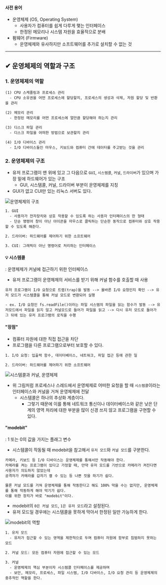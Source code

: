#### 사전 용어
- 운영체제 (OS, Operating System)
  - 사용자가 컴퓨터를 쉽게 다루게 햊는 인터페이스
  - 한정된 메모리나 시스템 자원을 효율적으로 분배
- 펌웨어 (Firmware)
  - 운영체제와 유사하지만 소프트웨어를 추가로 설치할 수 없는 것

- - -
## ✔ 운영체제의 역할과 구조
### 1. 운영체제의 역할
```
(1) CPU 스케줄링과 프로세스 관리
  - CPU 소유권을 어떤 프로세스에 할당할지, 프로세스의 생성과 삭제, 자원 할당 및 반환을 관리
  
(2) 메모리 관리
  - 한정된 메모리를 어떤 프로세스에 얼만큼 할당해야 하는지 관리
  
(3) 디스크 파일 관리
  - 디스크 파일을 어떠한 방법으로 보관할지 관리
  
(4) I/O 디바이스 관리
  - I/O 디바이스들인 마우스, 키보드와 컴퓨터 간에 데이터를 주고받는 것을 관리
```

### 2. 운영체제의 구조
- 유저 프로그램이 맨 위에 있고 그 다음으로 `GUI`, `시스템콜`, `커널`, `드라이버`가 있으며 가장 밑에 하드웨어가 있는 구조
  - GUI, 시스템콜, 커널, 드라이버 부분이 운영체제를 지칭
- GUI가 없고 CUI만 있는 리눅스 서버도 있다.

![운영체제의 구조](https://user-images.githubusercontent.com/54324782/190336309-185cec55-0d6c-40f7-9b6b-8409ab42e060.png)

```
1. GUI
  - 사용자가 전자장치와 상호 작용할 수 있도록 하는 사용자 인터페이스의 한 형태
  - 단순 명령어 창이 아닌 아이콘을 마우스로 클릭하는 단순한 동작으로 컴퓨터와 상호 작용할 수 있도록 해준다.

2. 드라이버: 하드웨어를 제어하기 위한 소프트웨어

3. CUI: 그래픽이 아닌 명령어로 처리하는 인터페이스
```

#### 💡 시스템콜
: 운영체제가 커널에 접근하기 위한 인터페이스
- 유저 프로그램이 운영체제의 서비스를 받기 위해 커널 함수를 호출할 때 사용
```
유저 프로그램이 I/O 요청으로 트랩(trap)을 발동 --> 올바른 I/O 요청인지 확인 --> 유저 모드가 시스템콜을 통해 커널 모드로 변환되어 실행

- ex. I/O 요청인 fs.readFile()이라는 파일 시스템의 파일을 읽는 함수가 발동 --> 유저모드에서 파일을 읽지 않고 커널모드로 들어가 파일을 읽고 --> 다시 유저 모드로 돌아가 그 뒤에 있는 유저 프로그램의 로직을 수행
```
#### "장점"
- 컴퓨터 자원에 대한 직접 접근을 차단
- 프로그램을 다른 프로그램으로부터 보호할 수 있다.

```
1. I/O 요청: 입출력 함수, 데이터베이스, 네트워크, 파일 접근 등에 관한 일

2. 드라이버: 하드웨어를 제어하기 위한 소프트웨어
```

![시스템콜과 커널, 운영체제](https://user-images.githubusercontent.com/54324782/190338589-6e6b2cf1-c8fe-453b-b19f-8d34f2d86f20.png)

- 위 그림처럼 프로세스나 스레드에서 운영체제로 어떠한 요청을 할 때 `시스템콜`이라는 인터페이스와 커널을 거쳐 운영체제에 전달
  - 시스템콜은 하나의 추상화 계층이다.
    - 그렇기 때문에 이를 통해 네트워크 통신이나 데이터베이스와 같은 낮은 단계의 영역 처리에 대한 부분을 많이 신경 쓰지 않고 프로그램을 구현할 수 있다.

#### "modebit"
: 1 또는 0의 값을 가지는 플래그 변수
- 시스템콜이 작동될 때 modebit을 참고해서 `유저 모드`와 `커널 모드`를 구분한다.
```
카메라, 키보드 등 I/O 디바이스는 운영체제를 통해서만 작동해야 한다.
카메라를 켜는 프로그램이 있다고 가정할 때, 만약 유저 모드를 기반으로 카메라가 켜진다면 사용자가 의도하지 않았는데
공격자가 카메라를 갑자기 켤 수 있는 등 나쁜 짓을 하기가 쉽다.

물론 커널 모드를 거쳐 운영체제를 통해 작동한다고 해도 100% 막을 수는 없지만, 운영체제를 통해 작동하게 해야 막기가 쉽다.
이를 위한 장치가 바로 "modebit"이다.
```
- modebit의 `0은 커널 모드`, `1은 유저 모드`라고 설정된다.
- 유저 모드일 경우에는 시스템콜을 못하게 막아서 한정된 일만 가능하게 한다.

![modebit의 역할](https://user-images.githubusercontent.com/54324782/190340569-e800d858-578a-4b85-b83a-edb8c0833818.png)

```
1. 유저 모드
  - 유저가 접근할 수 있는 영역을 제한적으로 두며 컴퓨터 자원에 함부로 침범하지 못하는 모드

2. 커널 모드: 모든 컴퓨터 자원에 접근할 수 있는 모드

3. 커널
  - 운영체제의 핵심 부분이자 시스템콜 인터페이스를 제공하며 
  - 보안, 메모리, 프로세스, 파일 시스템, I/O 디바이스, I/O 요청 관리 등 운영체제의 중추적인 역할을 한다.
```
